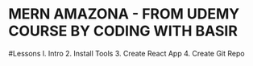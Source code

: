 # MERN AMAZONA - FROM UDEMY COURSE BY CODING WITH BASIR

#Lessons
l. Intro 
2. Install Tools 
3. Create React App 
4. Create Git Repo
